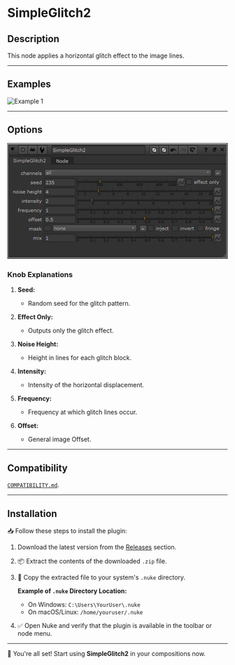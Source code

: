 # SimpleGlitch2

## Description
This node applies a horizontal glitch effect to the image lines.

---

## Examples

![Example 1](assets/glitch_example2.gif)

---

## Options

![Plugin Options](assets/plugin_knobs.png)

### Knob Explanations
1. **Seed:**
   - Random seed for the glitch pattern.

2. **Effect Only:**
   - Outputs only the glitch effect.

3. **Noise Height:**
   - Height in lines for each glitch block.

4. **Intensity:**
   - Intensity of the horizontal displacement.

5. **Frequency:**
   - Frequency at which glitch lines occur.

6. **Offset:**
   - General image Offset.

---

## Compatibility

[`COMPATIBILITY.md`](./COMPATIBILITY.md).

---

## Installation
📥 Follow these steps to install the plugin:

1. Download the latest version from the [Releases](https://github.com/youruser/ProjectName/releases) section.
2. 📦 Extract the contents of the downloaded `.zip` file.
3. 📂 Copy the extracted file to your system's `.nuke` directory.

   **Example of `.nuke` Directory Location:**
   - On Windows: `C:\Users\YourUser\.nuke`
   - On macOS/Linux: `/home/youruser/.nuke`

4. ✅ Open Nuke and verify that the plugin is available in the toolbar or node menu.

---

🚀 You're all set! Start using **SimpleGlitch2** in your compositions now.
